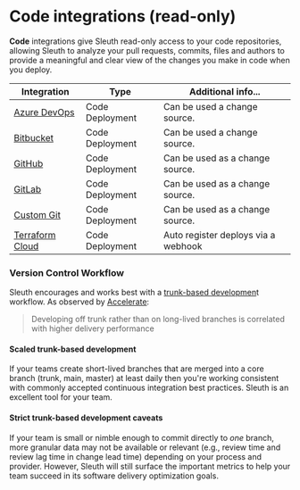 # Code integrations (read-only)

**Code** integrations give Sleuth read-only access to your code repositories, allowing Sleuth to analyze your pull requests, commits, files and authors to provide a meaningful and clear view of the changes you make in code when you deploy.

| Integration                                                                                                                                           | Type            | Additional info...                  |
| ----------------------------------------------------------------------------------------------------------------------------------------------------- | --------------- | ----------------------------------- |
| [Azure DevOps](azure-devops.md)                                                                                                                       | Code Deployment | Can be used a change source.        |
| [Bitbucket](bitbucket.md)                                                                                                                             | Code Deployment | Can be used a change source.        |
| [GitHub](github.md)                                                                                                                                   | Code Deployment | Can be used as a change source.     |
| [GitLab](gitlab.md)                                                                                                                                   | Code Deployment | Can be used as a change source.     |
| [Custom Git](https://github.com/sleuth-io/sleuth-gitbook-docs/tree/8c6f655818b14806b9a76252e4224c2ef29d58f6/integrations-1/code-deployment/custom.md) | Code Deployment | Can be used as a change source.     |
| [Terraform Cloud](https://www.terraform.io/cloud)                                                                                                     | Code Deployment | Auto register deploys via a webhook |

### Version Control Workflow

Sleuth encourages and works best with a [trunk-based developmen](https://trunkbaseddevelopment.com/)t workflow. As observed by [Accelerate](https://en.wikipedia.org/wiki/Accelerate\_\(book\)):

> Developing off trunk rather than on long-lived branches is correlated with higher delivery performance

#### Scaled trunk-based development

If your teams create short-lived branches that are merged into a core branch (trunk, main, master) at least daily then you're working consistent with commonly accepted continuous integration best practices. Sleuth is an excellent tool for your team.

#### Strict trunk-based development caveats

If your team is small or nimble enough to commit directly to _one_ branch, more granular data may not be available or relevant (e.g., review time and review lag time in change lead time) depending on your process and provider. However, Sleuth will still surface the important metrics to help your team succeed in its software delivery optimization goals.
